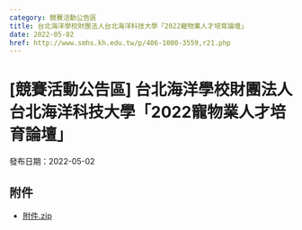 ```yaml
---
category: 競賽活動公告區
title: 台北海洋學校財團法人台北海洋科技大學「2022寵物業人才培育論壇」
date: 2022-05-02
href: http://www.smhs.kh.edu.tw/p/406-1000-3559,r21.php
---
```


# [競賽活動公告區] 台北海洋學校財團法人台北海洋科技大學「2022寵物業人才培育論壇」

發布日期：2022-05-02



## 附件

- [附件.zip](https://www.smhs.kh.edu.tw/app/index.php?Action=downloadfile&file=WVhSMFlXTm9MelkzTDNCMFlWOHpNek16WHpNeU5qTXdPVEJmTmpRNU5UWXVlbWx3&fname=DGGGROTSYWQO41XX50LKSWHGRK30OOLKDGUWTSKK4125MLVWKPROVTPOUSSSPKPO)
